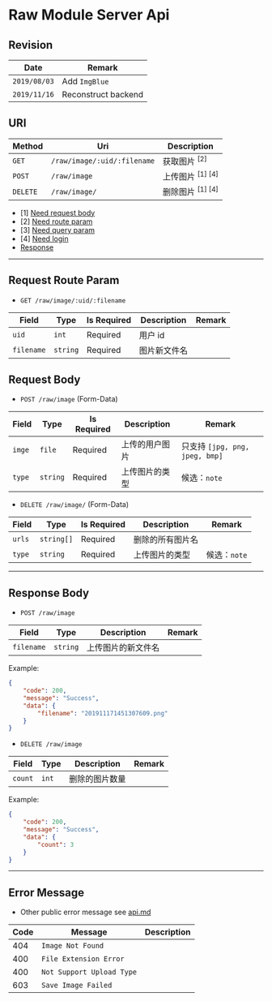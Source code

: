# Raw Module Server Api

## Revision

|Date|Remark|
|--|--|
|`2019/08/03`|Add `ImgBlue`|
|`2019/11/16`|Reconstruct backend|

## URI

|Method|Uri|Description|
|--|--|--|
|`GET`|`/raw/image/:uid/:filename`|获取图片 <sup>[2]</sup>|
|`POST`|`/raw/image`|上传图片 <sup>[1] [4]</sup>|
|`DELETE`|`/raw/image/`|删除图片 <sup>[1] [4]</sup>|

+ [1] [Need request body](https://github.com/Aoi-hosizora/Biji_BackEnd/blob/master/docs/raw.md#request-body)
+ [2] [Need route param](https://github.com/Aoi-hosizora/Biji_BackEnd/blob/master/docs/raw.md#request-route-param)
+ [3] [Need query param](https://github.com/Aoi-hosizora/Biji_BackEnd/blob/master/docs/raw.md#request-query-param)
+ [4] [Need login](https://github.com/Aoi-hosizora/Biji_BackEnd/blob/master/docs/raw.md#request-header)
+ [Response](https://github.com/Aoi-hosizora/Biji_BackEnd/blob/master/docs/raw.md#response-body)

---

## Request Route Param

+ `GET /raw/image/:uid/:filename`

|Field|Type|Is Required|Description|Remark|
|--|--|--|--|--|
|`uid`|`int`|Required|用户 id||
|`filename`|`string`|Required|图片新文件名||

## Request Body

+ `POST /raw/image` (Form-Data)

|Field|Type|Is Required|Description|Remark|
|--|--|--|--|--|
|`imge`|`file`|Required|上传的用户图片|只支持 `[jpg, png, jpeg, bmp]`|
|`type`|`string`|Required|上传图片的类型|候选：`note`|

+ `DELETE /raw/image/` (Form-Data)

|Field|Type|Is Required|Description|Remark|
|--|--|--|--|--|
|`urls`|`string[]`|Required|删除的所有图片名||
|`type`|`string`|Required|上传图片的类型|候选：`note`|

---

## Response Body

+ `POST /raw/image`

|Field|Type|Description|Remark|
|--|--|--|--|
|`filename`|`string`|上传图片的新文件名||

Example:

```json
{
    "code": 200,
    "message": "Success",
    "data": {
        "filename": "201911171451307609.png"
    }
}
```

+ `DELETE /raw/image`

|Field|Type|Description|Remark|
|--|--|--|--|
|`count`|`int`|删除的图片数量||

Example:

```json
{
    "code": 200,
    "message": "Success",
    "data": {
        "count": 3
    }
}
```

---

## Error Message

+ Other public error message see [api.md](https://github.com/Aoi-hosizora/Biji_BackEnd/blob/master/docs/api.md)

|Code|Message|Description|
|--|--|--|
|404|`Image Not Found`||
|400|`File Extension Error`||
|400|`Not Support Upload Type`||
|603|`Save Image Failed`||
